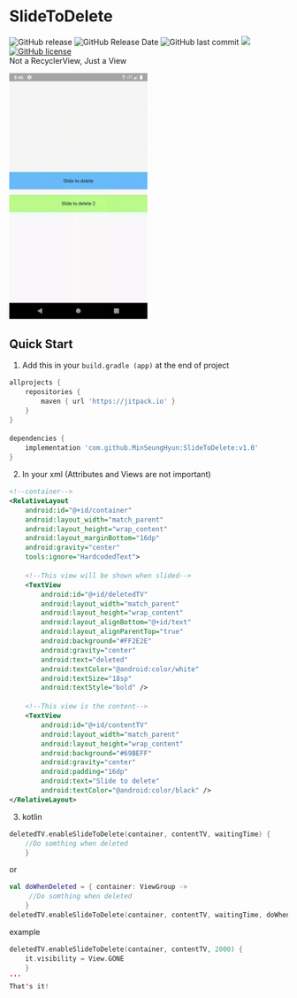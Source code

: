 # SlideToDelete
![GitHub release](https://img.shields.io/github/release/MinSeungHyun/SlideToDelete?color=red)
![GitHub Release Date](https://img.shields.io/github/release-date/MinSeungHyun/SlideToDelete?color=orange)
![GitHub last commit](https://img.shields.io/github/last-commit/MinSeungHyun/SlideToDelete?color=yellow)
[![](https://jitpack.io/v/MinSeungHyun/SlideToDelete.svg)](https://jitpack.io/#MinSeungHyun/SlideToDelete)
[![GitHub license](https://img.shields.io/github/license/MinSeungHyun/SlideToDelete?color=blue)](https://github.com/MinSeungHyun/SlideToDelete/blob/master/LICENSE)
<br>
Not a RecyclerView, Just a View<br>

<img src="gifs/preview.gif" width="250"/>

## Quick Start
1. Add this in your `build.gradle (app)` at the end of project
```gradle
allprojects {
	repositories {
		maven { url 'https://jitpack.io' }
	}
}

dependencies {
	implementation 'com.github.MinSeungHyun:SlideToDelete:v1.0'
}
```
2. In your xml (Attributes and Views are not important)
```xml
<!--container-->
<RelativeLayout
    android:id="@+id/container"
    android:layout_width="match_parent"
    android:layout_height="wrap_content"
    android:layout_marginBottom="16dp"
    android:gravity="center"
    tools:ignore="HardcodedText">

    <!--This view will be shown when slided-->
    <TextView
        android:id="@+id/deletedTV"
        android:layout_width="match_parent"
        android:layout_height="wrap_content"
        android:layout_alignBottom="@+id/text"
        android:layout_alignParentTop="true"
        android:background="#FF2E2E"
        android:gravity="center"
        android:text="deleted"
        android:textColor="@android:color/white"
        android:textSize="18sp"
        android:textStyle="bold" />
	
    <!--This view is the content-->
    <TextView
        android:id="@+id/contentTV"
        android:layout_width="match_parent"
        android:layout_height="wrap_content"
        android:background="#69BEFF"
        android:gravity="center"
        android:padding="16dp"
        android:text="Slide to delete"
        android:textColor="@android:color/black" />
</RelativeLayout>
```

3. kotlin
```kotlin
deletedTV.enableSlideToDelete(container, contentTV, waitingTime) {
    //Do somthing when deleted
    }
```
or
```kotlin
val doWhenDeleted = { container: ViewGroup ->
     //Do somthing when deleted
    }
deletedTV.enableSlideToDelete(container, contentTV, waitingTime, doWhenDeleted)
```

example
```kotlin
deletedTV.enableSlideToDelete(container, contentTV, 2000) {
    it.visibility = View.GONE
    }
'''
That's it!
